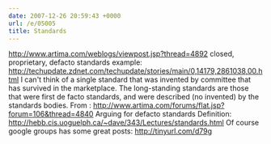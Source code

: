 ```yaml
---
date: 2007-12-26 20:59:43 +0000
url: /e/05005
title: Standards
---
```


http://www.artima.com/weblogs/viewpost.jsp?thread=4892
closed, proprietary, defacto standards example:
http://techupdate.zdnet.com/techupdate/stories/main/0,14179,2861038,00.html
I can't think of a single standard that was invented by committee that has survived in the marketplace. The long-standing standards are those that were first de facto standards, and were described (no invented) by the standards bodies.
From : http://www.artima.com/forums/flat.jsp?forum=106&thread=4840
Arguing for defacto standards
Definition:
http://hebb.cis.uoguelph.ca/~dave/343/Lectures/standards.html
Of course google groups has some great posts:
http://tinyurl.com/d79g

